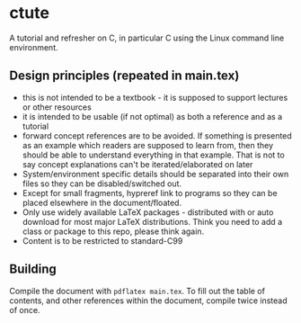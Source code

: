 ctute
=====

A tutorial and refresher on C, in particular C using the Linux command line environment.

## Design principles (repeated in main.tex)
- this is not intended to be a textbook - it is supposed to support lectures or other resources
- it is intended to be usable (if not optimal) as both a reference and as a tutorial
- forward concept references are to be avoided.  If something is presented as an example which
  readers are supposed to learn from, then they should be able to understand everything in that example.
  That is not to say concept explanations can\'t be iterated/elaborated on later
- System/environment specific details should be separated into their own files so they can be disabled/switched out.
- Except for small fragments, hypreref link to programs so they can be placed elsewhere in the document/floated.
- Only use widely available LaTeX packages - distributed with or auto download for most major LaTeX distributions.
  Think you need to add a class or package to this repo, please think again.
- Content is to be restricted to standard-C99

## Building
Compile the document with `pdflatex main.tex`.
To fill out the table of contents, and other references within the document, compile twice instead of once.
